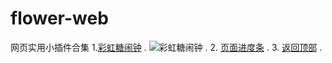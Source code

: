 # flower-web
网页实用小插件合集
1.[彩虹糖闹钟](https://github.com/SoonPan/flower-web/tree/master/rainbow%20clock)               .
![彩虹糖闹钟](https://wx4.sinaimg.cn/mw690/ce8e084cly1g54aw7pym2j208y05vjrj.jpg)                 .
2.
[页面进度条](https://github.com/SoonPan/flower-web/tree/master/progress_indicator)                  .
3.
[返回顶部](https://github.com/SoonPan/flower-web/tree/master/back_to_top)                                  .
